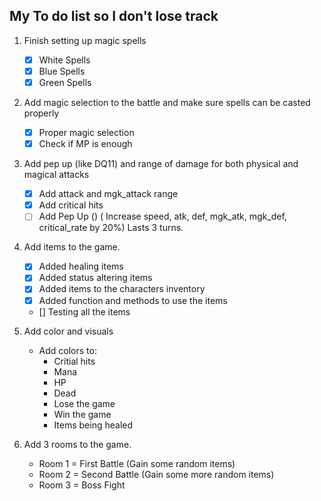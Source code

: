 ## My To do list so I don't lose track

1. Finish setting up magic spells
   - [x] White Spells 
   - [x] Blue Spells
   - [x] Green Spells

2. Add magic selection to the battle and make sure spells can be casted properly
   - [x] Proper magic selection
   - [x] Check if MP is enough

3. Add pep up (like DQ11) and range of damage for both physical and magical attacks
   - [x] Add attack and mgk_attack range
   - [x] Add critical hits
   - [ ] Add Pep Up () ( Increase speed, atk, def, mgk_atk, mgk_def, critical_rate by 20%) Lasts 3 turns.

4. Add items to the game.
   - [x] Added healing items
   - [x] Added status altering items
   - [x] Added items to the characters inventory
   - [x] Added function and methods to use the items
   - [] Testing all the items

5. Add color and visuals
   - Add colors to:
     - Critial hits
     - Mana
     - HP
     - Dead
     - Lose the game
     - Win the game
     - Items being healed

4. Add 3 rooms to the game.
   * Room 1 = First Battle (Gain some random items)
   * Room 2 = Second Battle (Gain some more random items)
   * Room 3 = Boss Fight